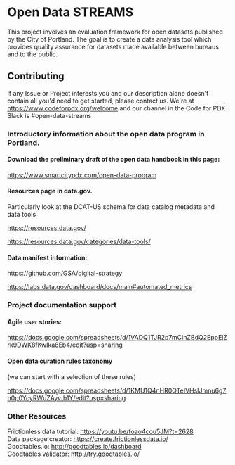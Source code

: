 # Open Data STREAMS

This project involves an evaluation framework for open datasets published by the City of Portland. The goal is to create a data analysis tool which provides quality assurance for datasets made available between bureaus and to the public. 

## Contributing

If any Issue or Project interests you and our description alone doesn't contain all you'd need to get started, please contact us. We're at https://www.codeforpdx.org/welcome and our channel in the Code for PDX Slack is #open-data-streams

### Introductory information about the open data program in Portland. 

#### Download the preliminary draft of the open data handbook in this page:
https://www.smartcitypdx.com/open-data-program

#### Resources page in data.gov. 
Particularly look at the DCAT-US schema for data catalog metadata and data tools

https://resources.data.gov/ 

https://resources.data.gov/categories/data-tools/ 

#### Data manifest information:
https://github.com/GSA/digital-strategy 

https://labs.data.gov/dashboard/docs/main#automated_metrics

### Project documentation support
#### Agile user stories: 
https://docs.google.com/spreadsheets/d/1VADQ1TJR2p7mCInZBdQ2EppEjZrk9DWK8fKwIka8Eb4/edit?usp=sharing

#### Open data curation rules taxonomy 
(we can start with a selection of these rules)

https://docs.google.com/spreadsheets/d/1KMU1Q4nHR0QTeIVHsIJmnu6g7n0p0YcyRWuZAyvth1Y/edit?usp=sharing

### Other Resources
Frictionless data tutorial: https://youtu.be/foao4cou5JM?t=2628  
Data package creator: https://create.frictionlessdata.io/   
Goodtables.io: http://goodtables.io/dashboard   
Goodtables validator: http://try.goodtables.io/  

